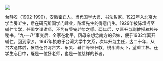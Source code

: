![](https://s2.loli.net/2022/08/13/L3N54dcPInpfeVm.png)

台静农（1902-1990），安徽霍丘人。当代国学大师、书法名家。1922年入北京大学当旁听生，后在研究所国学门肄业，陈垣先生的得意门生。1929年被陈垣招至辅仁大学，任国文课讲师，不免有受宠若惊之感。两年后，又晋升为副教授和校长秘书。“九·一八”事变后，全家在北平，因母亲想念南方的弟妹，便于1932年离开辅仁，回到家乡。1947年执教于台湾大学中文系，次年升为主任，达二十年。从台大退休后，依然在台湾台大、东吴、辅仁等校任教。桃李满天下，望重士林。在学生心目中，既是一位好老师，也是一位慈祥的长者。